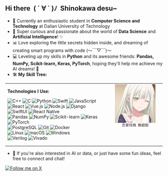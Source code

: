 ## Hi there &nbsp;( ´ ∀ ` )ﾉ&nbsp; Shinokawa desu~


- 🌱 Currently an enthusiastic student in **Computer Science and Technology** at Dalian University of Technology
- 💖 Super curious and passionate about the world of **Data Science** and **Artificial Intelligence**! ✨
- 📊 Love exploring the little secrets hidden inside, and dreaming of creating smart programs with code (～￣▽￣)～
- 💻 Leveling up my skills in **Python** and its awesome friends: **Pandas, NumPy, Scikit-learn, Keras, PyTorch**, hoping they'll help me achieve my AI dreams! 🚀
- 🛠️ **My Skill Tree:**

<table border="0" cellpadding="0" cellspacing="10"> <!-- cellspacing 控制两列间距 -->
  <tr>
    <td width="65%" valign="top"> <!-- 左栏：技能徽章，宽度约65%，顶部对齐 -->
      <p><strong> Technologies I Use:</strong></p>
      <!-- 这里放你的 Shields.io 徽章 -->
      <p>
        <img src="https://img.shields.io/badge/C++-00599C?style=flat&logo=cplusplus&logoColor=white" alt="C++"/>
        <img src="https://img.shields.io/badge/C-A8B9CC?style=flat&logo=c&logoColor=black" alt="C"/>
        <img src="https://img.shields.io/badge/Python-3776AB?style=flat&logo=python&logoColor=white" alt="Python"/>
        <img src="https://img.shields.io/badge/Swift-FA7343?style=flat&logo=swift&logoColor=white" alt="Swift"/>
        <img src="https://img.shields.io/badge/JavaScript-F7DF1E?style=flat&logo=javascript&logoColor=black" alt="JavaScript"/>
        <br/> <!-- 手动换行，可以按需添加或删除 -->
        <img src="https://img.shields.io/badge/React-61DAFB?style=flat&logo=react&logoColor=black" alt="React"/>
        <img src="https://img.shields.io/badge/Vue.js-4FC08D?style=flat&logo=vue.js&logoColor=white" alt="Vue.js"/>
        <img src="https://img.shields.io/badge/Node.js-339933?style=flat&logo=node.js&logoColor=white" alt="Node.js"/>
        <img src="https://img.shields.io/badge/Django-092E20?style=flat&logo=django&logoColor=white" alt="Django"/>
        <br/>
        <img src="https://img.shields.io/badge/SwiftUI-007AFF?style=flat&logo=swift&logoColor=white" alt="SwiftUI"/>
        <img src="https://img.shields.io/badge/React_Native-61DAFB?style=flat&logo=react&logoColor=black" alt="React Native"/>
        <br/>
        <img src="https://img.shields.io/badge/Pandas-150458?style=flat&logo=pandas&logoColor=white" alt="Pandas"/>
        <img src="https://img.shields.io/badge/Numpy-013243?style=flat&logo=numpy&logoColor=white" alt="NumPy"/>
        <img src="https://img.shields.io/badge/Scikit--learn-F7931E?style=flat&logo=scikit-learn&logoColor=white" alt="Scikit-learn"/>
        <img src="https://img.shields.io/badge/Keras-D00000?style=flat&logo=keras&logoColor=white" alt="Keras"/>
        <img src="https://img.shields.io/badge/PyTorch-EE4C2C?style=flat&logo=pytorch&logoColor=white" alt="PyTorch"/>
        <br/>
        <img src="https://img.shields.io/badge/PostgreSQL-336791?style=flat&logo=postgresql&logoColor=white" alt="PostgreSQL"/>
        <img src="https://img.shields.io/badge/Git-F05032?style=flat&logo=git&logoColor=white" alt="Git"/>
        <img src="https://img.shields.io/badge/Docker-2496ED?style=flat&logo=docker&logoColor=white" alt="Docker"/>
        <br/>
        <img src="https://img.shields.io/badge/Linux-FCC624?style=flat&logo=linux&logoColor=black" alt="Linux"/>
        <img src="https://img.shields.io/badge/macOS-000000?style=flat&logo=apple&logoColor=white" alt="macOS"/>
        <img src="https://img.shields.io/badge/Windows-0078D6?style=flat&logo=windows&logoColor=white" alt="Windows"/>
        <br/>
        <img src="https://img.shields.io/badge/Verilog-1E4684?style=flat&logo=verilog&logoColor=white" alt="Verilog"/>
        <img src="https://img.shields.io/badge/Vivado-00A55F?style=flat&logo=xilinx&logoColor=white" alt="Vivado"/>
      </p>
      <!-- 你可以在这里添加更多左栏内容 -->
    </td>
    <td width="35%" valign="top" align="center"> <!-- 右栏：图片，宽度约35%，顶部对齐，内容居中 -->
      <!-- 在这里替换成你想要的图片 -->
      <img src="B7E488C8A614A7D31464300A2EB8BDA9.jpg" width="80%" alt="Side Image"/>
      <!-- 可以调整 width="%" 来控制图片宽度 -->
      <!-- 你也可以在这里添加图片下方的文字说明等 -->
    </td>
  </tr>
</table>

<!-- 表格之后的内容会正常显示 -->
- 🤔 If you're also interested in AI or data, or just have some fun ideas, feel free to connect and chat!
<a href="https://x.com/shinokawa_s?s=11&t=HDQVZfhLxUsm5D1WKnvr1Q" target="_blank">
  <img src="https://img.shields.io/badge/@shinokawa_s-000000?style=flat&logo=x&logoColor=white" alt="Follow me on X"/>
</a>
